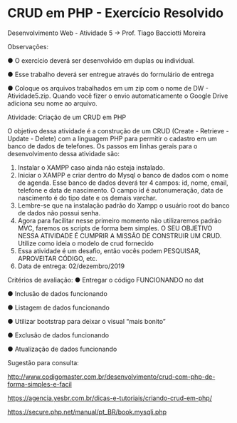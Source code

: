 # CRUD em PHP - Exercício Resolvido

Desenvolvimento Web - Atividade 5  -> Prof. Tiago Bacciotti Moreira

Observações:

● O exercício deverá ser desenvolvido em duplas ou individual.

● Esse trabalho deverá ser entregue através do formulário de entrega 

● Coloque os arquivos trabalhados em um zip com o nome de DW - Atividade5.zip. Quando você fizer o
envio automaticamente o Google Drive adiciona seu nome ao arquivo.

Atividade: Criação de um CRUD em PHP

O objetivo dessa atividade é a construção de um CRUD (Create - Retrieve - Update - Delete) com a
linguagem PHP para permitir o cadastro em um banco de dados de telefones. Os passos em linhas
gerais para o desenvolvimento dessa atividade são:

1) Instalar o XAMPP caso ainda não esteja instalado.
2) Iniciar o XAMPP e criar dentro do Mysql o banco de dados com o nome de agenda. Esse
banco de dados deverá ter 4 campos: id, nome, email, telefone e data de nascimento. O campo
id é autonumeração, data de nascimento é do tipo date e os demais varchar.
3) Lembre-se que na instalação padrão do Xampp o usuário root do banco de dados não possui
senha.
4) Agora para facilitar nesse primeiro momento não utilizaremos padrão MVC, faremos os scripts
de forma bem simples. O SEU OBJETIVO NESSA ATIVIDADE É CUMPRIR A MISSÃO DE
CONSTRUIR UM CRUD. Utilize como ideia o modelo de crud fornecido
5) Essa atividade é um desafio, então vocês podem PESQUISAR, APROVEITAR CÓDIGO, etc.
6) Data de entrega: 02/dezembro/2019

Critérios de avaliação:
● Entregar o código FUNCIONANDO no dat

● Inclusão de dados funcionando

● Listagem de dados funcionando

● Utilizar bootstrap para deixar o visual “mais bonito”

● Exclusão de dados funcionando

● Atualização de dados funcionando


Sugestão para consulta:

http://www.codigomaster.com.br/desenvolvimento/crud-com-php-de-forma-simples-e-facil

https://agencia.yesbr.com.br/dicas-e-tutoriais/criando-crud-em-php/

https://secure.php.net/manual/pt_BR/book.mysqli.php
